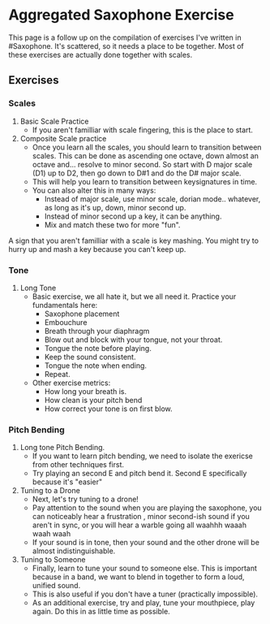 # Aggregated Saxophone Exercise
This page is a follow up on the compilation of exercises I've written in #Saxophone. It's scattered, so it needs a place to be together.
Most of these exercises are actually done together with scales.

## Exercises

### Scales
1. Basic Scale Practice
    - If you aren't familliar with scale fingering, this is the place to start.
2. Composite Scale practice
    - Once you learn all the scales, you should learn to transition between scales. This can be done as ascending one octave, down almost an octave and... resolve to minor second. So start with D major scale (D1) up to D2, then go down to D#1 and do the D# major scale.
    - This will help you learn to transition between keysignatures in time.
    - You can also alter this in many ways:
        - Instead of major scale, use minor scale, dorian mode.. whatever, as long as it's up, down, minor second up.
        - Instead of minor second up a key, it can be anything.
        - Mix and match these two for more "fun".

A sign that you aren't familliar with a scale is key mashing. You might try to hurry up and mash a key because you can't keep up.

### Tone
1. Long Tone
    - Basic exercise, we all hate it, but we all need it. Practice your fundamentals here:
        - Saxophone placement
        - Embouchure
        - Breath through your diaphragm
        - Blow out and block with your tongue, not your throat.
        - Tongue the note before playing.
        - Keep the sound consistent.
        - Tongue the note when ending.
        - Repeat.
    - Other exercise metrics:
        - How long your breath is.
        - How clean is your pitch bend
        - How correct your tone is on first blow.

### Pitch Bending
1. Long tone Pitch Bending.
    - If you want to learn pitch bending, we need to isolate the exericse from other techniques first.
    - Try playing an second E and pitch bend it. Second E specifically because it's "easier"
2. Tuning to a Drone
    - Next, let's try tuning to a drone!
    - Pay attention to the sound when you are playing the saxophone, you can noticeably hear a frustration , minor second-ish sound if you aren't in sync, or you will hear a warble going all waahhh waaah waah waah
    - If your sound is in tone, then your sound and the other drone will be almost indistinguishable. 
3. Tuning to Someone
    - Finally, learn to tune your sound to someone else. This is important because in a band, we want to blend in together to form a loud, unified sound.
    - This is also useful if you don't have a tuner (practically impossible).
    - As an additional exercise, try and play, tune your mouthpiece, play again. Do this in as little time as possible.
